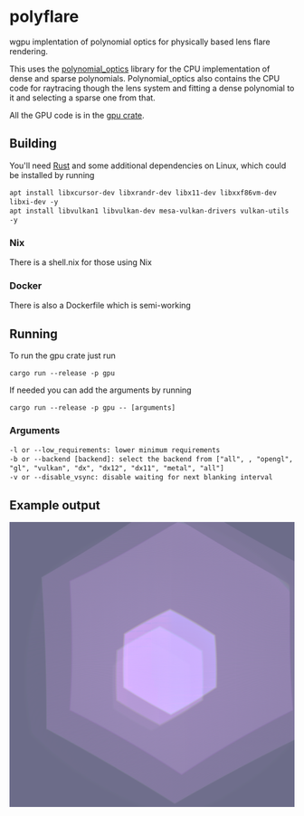 # polyflare
wgpu implentation of polynomial optics for physically based lens flare rendering.

This uses the [polynomial_optics](https://github.com/luksab/polyflare/tree/master/polynomial_optics) library for the CPU implementation of dense and sparse polynomials.
Polynomial_optics also contains the CPU code for raytracing though the lens system and fitting a dense polynomial to it and selecting a sparse one from that.

All the GPU code is in the [gpu crate](https://github.com/luksab/polyflare/tree/master/gpu).

## Building
You'll need [Rust](https://www.rust-lang.org/learn/get-started) and some additional dependencies on Linux, which could be installed by running
```
apt install libxcursor-dev libxrandr-dev libx11-dev libxxf86vm-dev libxi-dev -y
apt install libvulkan1 libvulkan-dev mesa-vulkan-drivers vulkan-utils -y
```
### Nix
There is a shell.nix for those using Nix

### Docker
There is also a Dockerfile which is semi-working

## Running 
To run the gpu crate just run 
```
cargo run --release -p gpu
```

If needed you can add the arguments by running 
```
cargo run --release -p gpu -- [arguments]
```

### Arguments
```
-l or --low_requirements: lower minimum requirements
-b or --backend [backend]: select the backend from ["all", , "opengl", "gl", "vulkan", "dx", "dx12", "dx11", "metal", "all"]
-v or --disable_vsync: disable waiting for next blanking interval
```

## Example output
![example](./images/chromatic.png)
